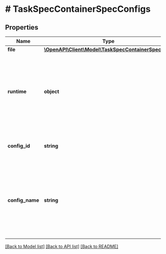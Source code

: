 # # TaskSpecContainerSpecConfigs

## Properties

Name | Type | Description | Notes
------------ | ------------- | ------------- | -------------
**file** | [**\OpenAPI\Client\Model\TaskSpecContainerSpecFile1**](TaskSpecContainerSpecFile1.md) |  | [optional] 
**runtime** | **object** | Runtime represents a target that is not mounted into the container but is used by the task  &lt;p&gt;&lt;br /&gt;&lt;p&gt;  &gt; **Note**: &#x60;Configs.File&#x60; and &#x60;Configs.Runtime&#x60; are mutually exclusive | [optional] 
**config_id** | **string** | ConfigID represents the ID of the specific config that we&#39;re referencing. | [optional] 
**config_name** | **string** | ConfigName is the name of the config that this references, but this is just provided for lookup/display purposes. The config in the reference will be identified by its ID. | [optional] 

[[Back to Model list]](../../README.md#documentation-for-models) [[Back to API list]](../../README.md#documentation-for-api-endpoints) [[Back to README]](../../README.md)


